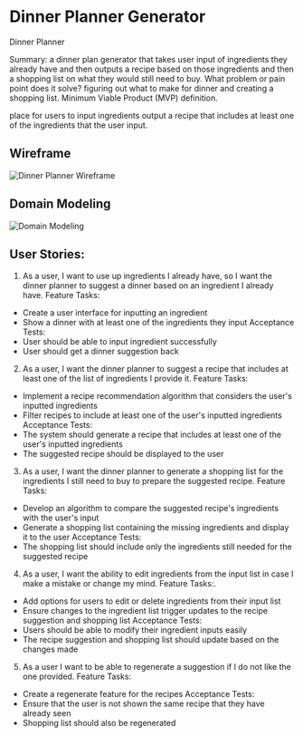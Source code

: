 # Dinner Planner Generator

Dinner Planner


Summary: a dinner plan generator that takes user input of 
ingredients they already have and then outputs a recipe based on those 
ingredients and then a shopping list on what they would still need to 
buy. 
What problem or pain point does it solve? figuring out what to make for dinner and creating a shopping list.
Minimum Viable Product (MVP) definition.

place for users to input ingredients
output a recipe that includes at least one of the ingredients that the user input.

## Wireframe

![Dinner Planner Wireframe](https://github.com/KendraMcDaniels01/Dinner-Planner/assets/135636321/d34e3658-0075-4733-817b-bf5629682028)

## Domain Modeling

![Domain Modeling](https://github.com/KendraMcDaniels01/Dinner-Planner/assets/135636321/93e77d1f-a25e-439b-bf77-fc71f36c56ed)


## User Stories:

1. As a user, I want to use up ingredients I already have, so I want the 
dinner planner to suggest a dinner based on an ingredient I already have.
Feature Tasks:
* Create a user interface for inputting an ingredient
* Show a dinner with at least one of the ingredients they input
Acceptance Tests:
* User should be able to input ingredient successfully
* User should get a dinner suggestion back

2. As a user, I want the dinner planner to suggest a recipe that includes at least one of the list of ingredients I provide it.
Feature Tasks:
* Implement a recipe recommendation algorithm that considers the user's inputted ingredients
* Filter recipes to include at least one of the user's inputted ingredients
Acceptance Tests:
* The system should generate a recipe that includes at least one of the user's inputted ingredients
* The suggested recipe should be displayed to the user

3. As a user, I want the dinner planner to generate a shopping list for the
 ingredients I still need to buy to prepare the suggested recipe.
Feature Tasks:
* Develop an algorithm to compare the suggested recipe's ingredients with the user's input
* Generate a shopping list containing the missing ingredients and display it to the user
Acceptance Tests:
* The shopping list should include only the ingredients still needed for the suggested recipe
  
4. As a user, I want the ability to edit ingredients from the input list in case I make a mistake or change my mind.
Feature Tasks:.
* Add options for users to edit or delete ingredients from their input list
* Ensure changes to the ingredient list trigger updates to the recipe suggestion and shopping list
Acceptance Tests:
* Users should be able to modify their ingredient inputs easily
* The recipe suggestion and shopping list should update based on the changes made
  
5. As a user I want to be able to regenerate a suggestion if I do not like the one provided.
Feature Tasks:
* Create a regenerate feature for the recipes
Acceptance Tests:
* Ensure that the user is not shown the same recipe that they have already seen
* Shopping list should also be regenerated


  
